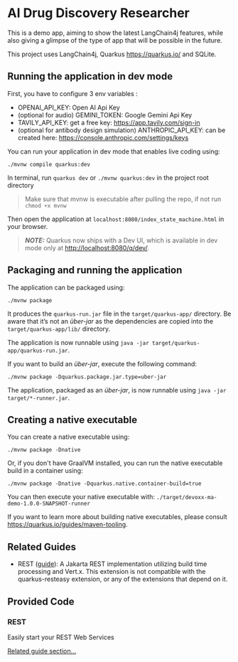 # AI Drug Discovery Researcher

This is a demo app, aiming to show the latest LangChain4j features, while also giving a glimpse of the type of app that will be possible in the future.


This project uses LangChain4j, Quarkus <https://quarkus.io/> and SQLite.

## Running the application in dev mode

First, you have to configure 3 env variables :

- OPENAI_API_KEY: Open AI Api Key
- (optional for audio) GEMINI_TOKEN: Google Gemini Api Key
- TAVILY_API_KEY: get a free key: https://app.tavily.com/sign-in
- (optional for antibody design simulation) ANTHROPIC_API_KEY: can be created here: https://console.anthropic.com/settings/keys


You can run your application in dev mode that enables live coding using:

```shell script
./mvnw compile quarkus:dev
```
In terminal, run `quarkus dev` or `./mvnw quarkus:dev` in the project root directory

> Make sure that mvnw is executable after pulling the repo, if not run `chmod +x mvnw`


Then open the application at `localhost:8080/index_state_machine.html` in your browser.

> **_NOTE:_**  Quarkus now ships with a Dev UI, which is available in dev mode only at <http://localhost:8080/q/dev/>.

## Packaging and running the application

The application can be packaged using:

```shell script
./mvnw package
```

It produces the `quarkus-run.jar` file in the `target/quarkus-app/` directory.
Be aware that it’s not an _über-jar_ as the dependencies are copied into the `target/quarkus-app/lib/` directory.

The application is now runnable using `java -jar target/quarkus-app/quarkus-run.jar`.

If you want to build an _über-jar_, execute the following command:

```shell script
./mvnw package -Dquarkus.package.jar.type=uber-jar
```

The application, packaged as an _über-jar_, is now runnable using `java -jar target/*-runner.jar`.

## Creating a native executable

You can create a native executable using:

```shell script
./mvnw package -Dnative
```

Or, if you don't have GraalVM installed, you can run the native executable build in a container using:

```shell script
./mvnw package -Dnative -Dquarkus.native.container-build=true
```

You can then execute your native executable with: `./target/devoxx-ma-demo-1.0.0-SNAPSHOT-runner`

If you want to learn more about building native executables, please consult <https://quarkus.io/guides/maven-tooling>.

## Related Guides

- REST ([guide](https://quarkus.io/guides/rest)): A Jakarta REST implementation utilizing build time processing and Vert.x. This extension is not compatible with the quarkus-resteasy extension, or any of the extensions that depend on it.

## Provided Code

### REST

Easily start your REST Web Services

[Related guide section...](https://quarkus.io/guides/getting-started-reactive#reactive-jax-rs-resources)
